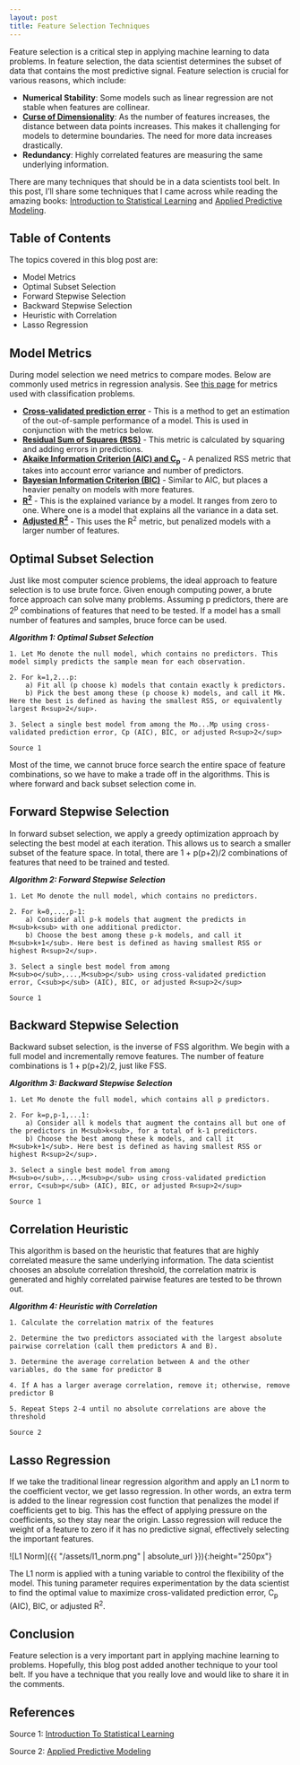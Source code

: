 ```yaml
---
layout: post
title: Feature Selection Techniques
---
```


Feature selection is a critical step in applying machine learning to data problems. In feature selection, the data scientist determines the subset of data that contains the most predictive signal. Feature selection is crucial for various reasons, which include:
- **Numerical Stability**: Some models such as linear regression are not stable when features are collinear.
- [**Curse of Dimensionality**](https://en.wikipedia.org/wiki/Curse_of_dimensionality): As the number of features increases, the distance between data points increases. This makes it challenging for models to determine boundaries. The need for more data increases drastically.
- **Redundancy**: Highly correlated features are measuring the same underlying information.

There are many techniques that should be in a data scientists tool belt. In this post, I’ll share some techniques that I came across while reading the amazing books: [Introduction to Statistical Learning](http://www-bcf.usc.edu/~gareth/ISL/) and [Applied Predictive Modeling](http://appliedpredictivemodeling.com/toc/).

## Table of Contents

The topics covered in this blog post are:
- Model Metrics
- Optimal Subset Selection
- Forward Stepwise Selection
- Backward Stepwise Selection
- Heuristic with Correlation
- Lasso Regression

## Model Metrics
During model selection we need metrics to compare modes. Below are commonly used metrics in regression analysis. See [this page](https://en.wikipedia.org/wiki/Evaluation_of_binary_classifiers) for metrics used with classification problems.

- [**Cross-validated prediction error**](https://en.wikipedia.org/wiki/Cross-validation_(statistics)) - This is a method to get an estimation of the out-of-sample performance of a model. This is used in conjunction with the metrics below.
- [**Residual Sum of Squares (RSS)**](https://en.wikipedia.org/wiki/Residual_sum_of_squares) - This metric is calculated by squaring and adding errors in predictions.
- [**Akaike Information Criterion (AIC) and C<sub>p</sub>**](https://en.wikipedia.org/wiki/Akaike_information_criterion) - A penalized RSS metric that takes into account error variance and number of predictors.
- [**Bayesian Information Criterion (BIC)**](https://en.wikipedia.org/wiki/Bayesian_information_criterion) - Similar to AIC, but places a heavier penalty on models with more features.
- [**R<sup>2</sup>**](https://en.wikipedia.org/wiki/Coefficient_of_determination) - This is the explained variance by a model. It ranges from zero to one. Where one is a model that explains all the variance in a data set.
- [**Adjusted R<sup>2</sup>**](https://en.wikipedia.org/wiki/Coefficient_of_determination) - This uses the R<sup>2</sup> metric, but penalized models with a larger number of features.

## Optimal Subset Selection

Just like most computer science problems, the ideal approach to feature selection is to use brute force. Given enough computing power, a brute force approach can solve many problems. Assuming p predictors, there are 2<sup>p</sup> combinations of features that need to be tested. If a model has a small number of features and samples, bruce force can be used.

***Algorithm 1: Optimal Subset Selection***

	1. Let Mo denote the null model, which contains no predictors. This model simply predicts the sample mean for each observation.

	2. For k=1,2...p:
		a) Fit all (p choose k) models that contain exactly k predictors.
		b) Pick the best among these (p choose k) models, and call it Mk. Here the best is defined as having the smallest RSS, or equivalently largest R<sup>2</sup>.

	3. Select a single best model from among the Mo...Mp using cross-validated prediction error, Cp (AIC), BIC, or adjusted R<sup>2</sup>

	Source 1

Most of the time, we cannot bruce force search the entire space of feature combinations, so we have to make a trade off in the algorithms. This is where forward and back subset selection come in.

## Forward Stepwise Selection
In forward subset selection, we apply a greedy optimization approach by selecting the best model at each iteration. This allows us to search a smaller subset of the feature space. In total, there are 1 + p(p+2)/2 combinations of features that need to be trained and tested.

***Algorithm 2: Forward Stepwise Selection***

	1. Let Mo denote the null model, which contains no predictors.

	2. For k=0,...,p-1:
		a) Consider all p-k models that augment the predicts in M<sub>k<sub> with one additional predictor.
		b) Choose the best among these p-k models, and call it M<sub>k+1</sub>. Here best is defined as having smallest RSS or highest R<sup>2</sup>.

	3. Select a single best model from among M<sub>o</sub>,...,M<sub>p</sub> using cross-validated prediction error, C<sub>p</sub> (AIC), BIC, or adjusted R<sup>2</sup>

	Source 1

## Backward Stepwise Selection
Backward subset selection, is the inverse of FSS algorithm. We begin with a full model and incrementally remove features.
The number of feature combinations is 1 + p(p+2)/2, just like FSS.

***Algorithm 3: Backward Stepwise Selection***

	1. Let Mo denote the full model, which contains all p predictors.

	2. For k=p,p-1,...1:
		a) Consider all k models that augment the contains all but one of the predictors in M<sub>k<sub>, for a total of k-1 predictors.
		b) Choose the best among these k models, and call it M<sub>k+1</sub>. Here best is defined as having smallest RSS or highest R<sup>2</sup>.

	3. Select a single best model from among M<sub>o</sub>,...,M<sub>p</sub> using cross-validated prediction error, C<sub>p</sub> (AIC), BIC, or adjusted R<sup>2</sup>

	Source 1

## Correlation Heuristic
This algorithm is based on the heuristic that features that are highly correlated measure the same underlying information. The data scientist chooses an absolute correlation threshold, the correlation matrix is generated and highly correlated pairwise features are tested to be thrown out.

***Algorithm 4: Heuristic with Correlation***

	1. Calculate the correlation matrix of the features

	2. Determine the two predictors associated with the largest absolute pairwise correlation (call them predictors A and B).

	3. Determine the average correlation between A and the other variables, do the same for predictor B

	4. If A has a larger average correlation, remove it; otherwise, remove predictor B

	5. Repeat Steps 2-4 until no absolute correlations are above the threshold

	Source 2

## Lasso Regression
If we take the traditional linear regression algorithm and apply an L1 norm to the coefficient vector, we get lasso regression. In other words, an extra term is added to the linear regression cost function that penalizes the model if coefficients get to big. This has the effect of applying pressure on the coefficients, so they stay near the origin. Lasso regression will reduce the weight of a feature to zero if it has no predictive signal, effectively selecting the important features.

![L1 Norm]({{ "/assets/l1_norm.png" | absolute_url }}){:height="250px"}

The L1 norm is applied with a tuning variable to control the flexibility of the model. This tuning parameter requires experimentation by the data scientist to find the optimal value to maximize cross-validated prediction error, C<sub>p</sub> (AIC), BIC, or adjusted R<sup>2</sup>.


## Conclusion
Feature selection is a very important part in applying machine learning to problems. Hopefully, this blog post added another technique to your tool belt. If you have a technique that you really love and would like to share it in the comments.

## References
Source 1: [Introduction To Statistical Learning](http://www-bcf.usc.edu/~gareth/ISL/)

Source 2: [Applied Predictive Modeling](http://appliedpredictivemodeling.com/toc/)
